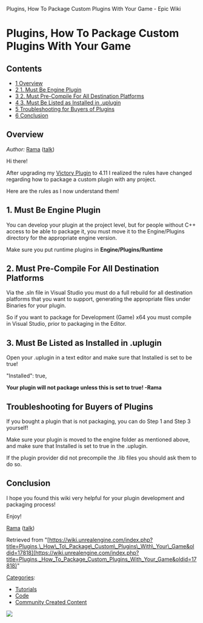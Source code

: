 Plugins, How To Package Custom Plugins With Your Game - Epic Wiki                    

Plugins, How To Package Custom Plugins With Your Game
=====================================================

Contents
--------

*   [1 Overview](#Overview)
*   [2 1\. Must Be Engine Plugin](#1._Must_Be_Engine_Plugin)
*   [3 2\. Must Pre-Compile For All Destination Platforms](#2._Must_Pre-Compile_For_All_Destination_Platforms)
*   [4 3\. Must Be Listed as Installed in .uplugin](#3._Must_Be_Listed_as_Installed_in_.uplugin)
*   [5 Troubleshooting for Buyers of Plugins](#Troubleshooting_for_Buyers_of_Plugins)
*   [6 Conclusion](#Conclusion)

Overview
--------

_Author:_ [Rama](/User:Rama "User:Rama") ([talk](/User_talk:Rama "User talk:Rama"))

Hi there!

After upgrading my [Victory Plugin](https://forums.unrealengine.com/showthread.php?3851-(39)-Rama-s-Extra-Blueprint-Nodes-for-You-as-a-Plugin-No-C-Required!) to 4.11 I realized the rules have changed regarding how to package a custom plugin with any project.

Here are the rules as I now understand them!

1\. Must Be Engine Plugin
-------------------------

You can develop your plugin at the project level, but for people without C++ access to be able to package it, you must move it to the Engine/Plugins directory for the appropriate engine version.

Make sure you put runtime plugins in **Engine/Plugins/Runtime**

2\. Must Pre-Compile For All Destination Platforms
--------------------------------------------------

Via the .sln file in Visual Studio you must do a full rebuild for all destination platforms that you want to support, generating the appropriate files under Binaries for your plugin.

So if you want to package for Development (Game) x64 you must compile in Visual Studio, prior to packaging in the Editor.

3\. Must Be Listed as Installed in .uplugin
-------------------------------------------

Open your .uplugin in a text editor and make sure that Installed is set to be true!

 "Installed": true,	

**Your plugin will not package unless this is set to true! -Rama**

Troubleshooting for Buyers of Plugins
-------------------------------------

If you bought a plugin that is not packaging, you can do Step 1 and Step 3 yourself!

Make sure your plugin is moved to the engine folder as mentioned above, and make sure that Installed is set to true in the .uplugin.

If the plugin provider did not precompile the .lib files you should ask them to do so.

Conclusion
----------

I hope you found this wiki very helpful for your plugin development and packaging process!

Enjoy!

[Rama](/User:Rama "User:Rama") ([talk](/User_talk:Rama "User talk:Rama"))

Retrieved from "[https://wiki.unrealengine.com/index.php?title=Plugins,\_How\_To\_Package\_Custom\_Plugins\_With\_Your\_Game&oldid=17818](https://wiki.unrealengine.com/index.php?title=Plugins,_How_To_Package_Custom_Plugins_With_Your_Game&oldid=17818)"

[Categories](/Special:Categories "Special:Categories"):

*   [Tutorials](/Category:Tutorials "Category:Tutorials")
*   [Code](/Category:Code "Category:Code")
*   [Community Created Content](/Category:Community_Created_Content "Category:Community Created Content")

  ![](https://tracking.unrealengine.com/track.png)